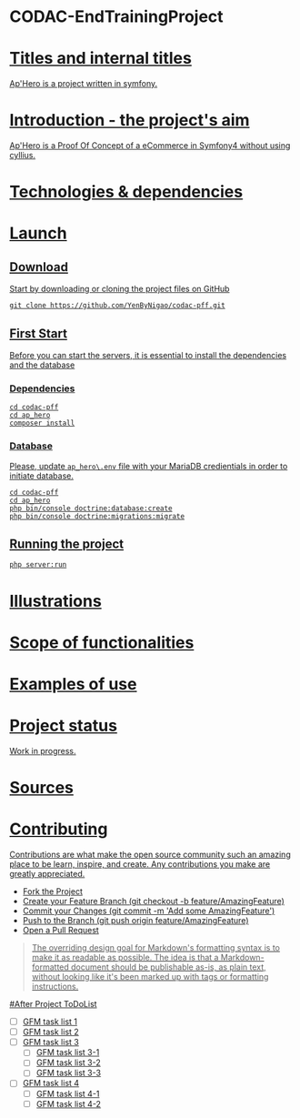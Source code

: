# CODAC-EndTrainingProject
 <a href="https://img.shields.io/github/languages/count/YenByNigao/codac-pff">  <a href="https://img.shields.io/github/languages/top/YenByNigao/codac-pff">  <a href="https://img.shields.io/github/repo-size/YenByNigao/codac-pff"> <a href="https://img.shields.io/github/v/tag/YenByNigao/codac-pff"> <a href="https://img.shields.io/website?url=https%3A%2F%2Fwww.clikeat.re"> <a href="https://img.shields.io/github/commit-activity/w/YenByNigao/codac-pff">  <a href="https://img.shields.io/github/last-commit/YenByNigao/codac-pff">  <a href="https://img.shields.io/github/contributors/YenByNigao/codac-pff">

# Titles and internal titles
Ap'Hero is a project written in symfony.

# Introduction - the project's aim

Ap'Hero is a Proof Of Concept of a eCommerce in Symfony4 without using cyllius.

# Technologies & dependencies


# Launch

## Download
Start by downloading or cloning the project files on GitHub
```shell
git clone https://github.com/YenByNigao/codac-pff.git
```
## First Start
Before you can start the servers, it is essential to install the dependencies and the database
### Dependencies
```shell
cd codac-pff
cd ap_hero
composer install
```
### Database
Please, update `ap_hero\.env` file with your MariaDB credientials in order to initiate database.
```shell
cd codac-pff
cd ap_hero
php bin/console doctrine:database:create
php bin/console doctrine:migrations:migrate
```
## Running the project
```shell
php server:run
```


# Illustrations

# Scope of functionalities

# Examples of use

# Project status
Work in progress.

# Sources

# Contributing
Contributions are what make the open source community such an amazing place to be learn, inspire, and create. Any contributions you make are greatly appreciated.

- Fork the Project
- Create your Feature Branch (git checkout -b feature/AmazingFeature)
- Commit your Changes (git commit -m 'Add some AmazingFeature')
- Push to the Branch (git push origin feature/AmazingFeature)
- Open a Pull Request



> The overriding design goal for Markdown's
> formatting syntax is to make it as readable
> as possible. The idea is that a
> Markdown-formatted document should be
> publishable as-is, as plain text, without
> looking like it's been marked up with tags
> or formatting instructions.



#After Project ToDoList

- [ ] GFM task list 1
- [ ] GFM task list 2
- [ ] GFM task list 3
    - [ ] GFM task list 3-1
    - [ ] GFM task list 3-2
    - [ ] GFM task list 3-3
- [ ] GFM task list 4
    - [ ] GFM task list 4-1
    - [ ] GFM task list 4-2
